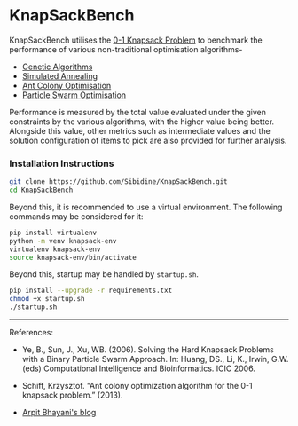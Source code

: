# KnapSackBench

KnapSackBench utilises the [0-1 Knapsack Problem](https://en.wikipedia.org/wiki/Knapsack_problem) to benchmark the performance of various non-traditional optimisation algorithms-

- [Genetic Algorithms](https://en.wikipedia.org/wiki/Genetic_algorithm)
- [Simulated Annealing](https://en.wikipedia.org/wiki/Simulated_annealing)
- [Ant Colony Optimisation](https://en.wikipedia.org/wiki/Ant_colony_optimization_algorithms)
- [Particle Swarm Optimisation](https://en.wikipedia.org/wiki/Particle_swarm_optimization)


Performance is measured by the total value evaluated under the given constraints by the various algorithms, with the higher value being better. Alongside this value, other metrics such as intermediate values and the solution configuration of items to pick are also provided for further analysis.

### Installation Instructions

```sh
git clone https://github.com/Sibidine/KnapSackBench.git
cd KnapSackBench 
```

Beyond this, it is recommended to use a virtual environment. The following commands may be considered for it:

```sh
pip install virtualenv
python -m venv knapsack-env
virtualenv knapsack-env
source knapsack-env/bin/activate
```

Beyond this, startup may be handled by `startup.sh`.

```sh
pip install --upgrade -r requirements.txt
chmod +x startup.sh
./startup.sh
```

---

References:

- Ye, B., Sun, J., Xu, WB. (2006). Solving the Hard Knapsack Problems with a Binary Particle Swarm Approach. In: Huang, DS., Li, K., Irwin, G.W. (eds) Computational Intelligence and Bioinformatics. ICIC 2006.

- Schiff, Krzysztof. “Ant colony optimization algorithm for the 0-1 knapsack problem.” (2013).

- [Arpit Bhayani's blog](https://arpitbhayani.me/blogs/genetic-knapsack/)

